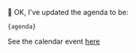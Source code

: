 👥 OK, I've updated the agenda to be:

```
{agenda}
```  

See the calendar event [here]({successResult})